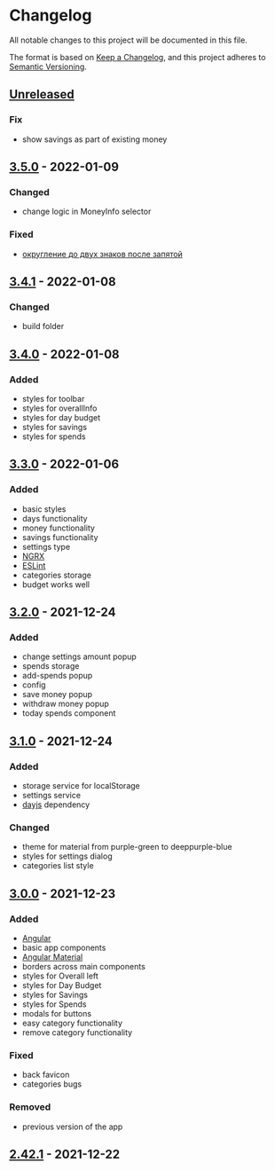 # Changelog
All notable changes to this project will be documented in this file.

The format is based on [Keep a Changelog](https://keepachangelog.com/en/1.0.0/),
and this project adheres to [Semantic Versioning](https://semver.org/spec/v2.0.0.html).

## [Unreleased]
### Fix
- show savings as part of existing money

## [3.5.0] - 2022-01-09
### Changed
- change logic in MoneyInfo selector

### Fixed
- [округление до двух знаков после запятой](https://github.com/ArtemNikolaev/toLiveToPay/issues/59)

## [3.4.1] - 2022-01-08
### Changed
- build folder

## [3.4.0] - 2022-01-08
### Added
- styles for toolbar
- styles for overallInfo
- styles for day budget
- styles for savings
- styles for spends

## [3.3.0] - 2022-01-06
### Added 
- basic styles
- days functionality
- money functionality
- savings functionality
- settings type
- [NGRX](https://ngrx.io/)
- [ESLint](https://eslint.org/)
- categories storage
- budget works well

## [3.2.0] - 2021-12-24
### Added
- change settings amount popup
- spends storage
- add-spends popup
- config
- save money popup
- withdraw money popup
- today spends component

## [3.1.0] - 2021-12-24
### Added
- storage service for localStorage
- settings service
- [dayjs](https://day.js.org/) dependency

### Changed
- theme for material from purple-green to deeppurple-blue
- styles for settings dialog
- categories list style

## [3.0.0] - 2021-12-23
### Added
- [Angular](https://angular.io/)
- basic app components
- [Angular Material](https://material.angular.io/)
- borders across main components
- styles for Overall left
- styles for Day Budget
- styles for Savings
- styles for Spends
- modals for buttons
- easy category functionality
- remove category functionality
### Fixed
- back favicon
- categories bugs
### Removed
- previous version of the app

## [2.42.1] - 2021-12-22

[Unreleased]: https://github.com/ArtemNikolaev/toLiveToPay/compare/v3.5.0...HEAD
[3.5.0]: https://github.com/ArtemNikolaev/toLiveToPay/compare/v3.4.1...v3.5.0
[3.4.1]: https://github.com/ArtemNikolaev/toLiveToPay/compare/v3.4.0...v3.4.1
[3.4.0]: https://github.com/ArtemNikolaev/toLiveToPay/compare/v3.3.0...v3.4.0
[3.3.0]: https://github.com/ArtemNikolaev/toLiveToPay/compare/v3.2.0...v3.3.0
[3.2.0]: https://github.com/ArtemNikolaev/toLiveToPay/compare/v3.1.0...v3.2.0
[3.1.0]: https://github.com/ArtemNikolaev/toLiveToPay/compare/v3.0.0...v3.1.0
[3.0.0]: https://github.com/ArtemNikolaev/toLiveToPay/compare/v2.42.1...v3.0.0
[2.42.1]: https://github.com/ArtemNikolaev/toLiveToPay/releases/tag/v2.42.1
